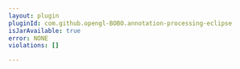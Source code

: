 ```yaml
---
layout: plugin
pluginId: com.github.opengl-BOBO.annotation-processing-eclipse
isJarAvailable: true
error: NONE
violations: []

---
```


